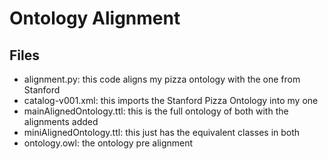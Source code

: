 # Ontology Alignment

## Files

- alignment.py: this code aligns my pizza ontology with the one from Stanford
- catalog-v001.xml: this imports the Stanford Pizza Ontology into my one
- mainAlignedOntology.ttl: this is the full ontology of both with the alignments added
- miniAlignedOntology.ttl: this just has the equivalent classes in both
- ontology.owl: the ontology pre alignment

